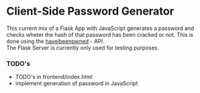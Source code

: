 # Client-Side Password Generator  
This current mix of a Flask App with JavaScript generates a password and checks wheter the hash of that password has been cracked or not. This is done using the [haveibeenpwned](https://haveibeenpwned.com/API/v2#PwnedPasswords) - API.  
The Flask Server is currently only used for testing purposes.
### TODO's  
 + TODO's in frontend/index.html
 + implement generation of password in JavaScript
